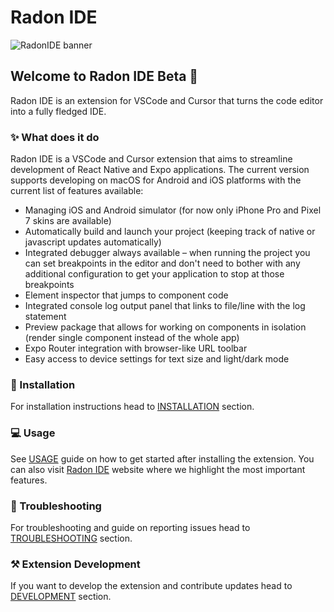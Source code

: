 # Radon IDE

![RadonIDE banner](https://github.com/user-attachments/assets/14fd4413-c518-4ead-915a-2020c4f4f981)

## Welcome to Radon IDE Beta 🎉

Radon IDE is an extension for VSCode and Cursor that turns the code editor into a fully fledged IDE.

### ✨ What does it do

Radon IDE is a VSCode and Cursor extension that aims to streamline development of React Native and Expo applications.
The current version supports developing on macOS for Android and iOS platforms with the current list of features available:

- Managing iOS and Android simulator (for now only iPhone Pro and Pixel 7 skins are available)
- Automatically build and launch your project (keeping track of native or javascript updates automatically)
- Integrated debugger always available – when running the project you can set breakpoints in the editor and don't need to bother with any additional configuration to get your application to stop at those breakpoints
- Element inspector that jumps to component code
- Integrated console log output panel that links to file/line with the log statement
- Preview package that allows for working on components in isolation (render single component instead of the whole app)
- Expo Router integration with browser-like URL toolbar
- Easy access to device settings for text size and light/dark mode

### 💽 Installation

For installation instructions head to [INSTALLATION](https://ide.swmansion.com/docs/getting-started/installation) section.

### 💻 Usage

See [USAGE](https://ide.swmansion.com/docs/usage) guide on how to get started after installing the extension. You can also visit [Radon IDE](https://ide.swmansion.com) website where we highlight the most important features.

### 🐛 Troubleshooting

For troubleshooting and guide on reporting issues head to [TROUBLESHOOTING](https://ide.swmansion.com/docs/troubleshooting) section.

### ⚒️ Extension Development

If you want to develop the extension and contribute updates head to [DEVELOPMENT](https://ide.swmansion.com/docs/development) section.
